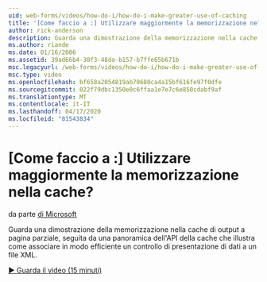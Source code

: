 ```yaml
---
uid: web-forms/videos/how-do-i/how-do-i-make-greater-use-of-caching
title: '[Come faccio a :] Utilizzare maggiormente la memorizzazione nella cache? | Microsoft Docs'
author: rick-anderson
description: Guarda una dimostrazione della memorizzazione nella cache di output a pagina parziale, seguita da una panoramica dell'API della cache che illustra come associare in modo efficiente una presentazione di dati...
ms.author: riande
ms.date: 01/16/2006
ms.assetid: 39ad66b4-30f3-48da-b157-b7ffe65b671b
msc.legacyurl: /web-forms/videos/how-do-i/how-do-i-make-greater-use-of-caching
msc.type: video
ms.openlocfilehash: bf658a2054819ab70680ca4a15bf616fe97f0dfe
ms.sourcegitcommit: 022f79dbc1350e0c6ffaa1e7e7c6e850cdabf9af
ms.translationtype: MT
ms.contentlocale: it-IT
ms.lasthandoff: 04/17/2020
ms.locfileid: "81543834"
---
```

# <a name="how-do-i-make-greater-use-of-caching"></a>[Come faccio a :] Utilizzare maggiormente la memorizzazione nella cache?

da parte [di Microsoft](https://github.com/microsoft)

Guarda una dimostrazione della memorizzazione nella cache di output a pagina parziale, seguita da una panoramica dell'API della cache che illustra come associare in modo efficiente un controllo di presentazione di dati a un file XML.

[&#9654; Guarda il video (15 minuti)](https://channel9.msdn.com/Blogs/ASP-NET-Site-Videos/how-do-i-make-greater-use-of-caching)
